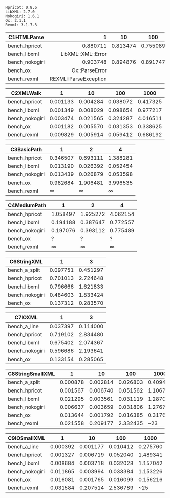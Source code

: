 ```
Hpricot: 0.8.6
LibXML: 2.7.0
Nokogiri: 1.6.1
Ox: 2.1.1
Rexml: 3.1.7.3
```

C1HTMLParse | 1 | 10 | 100
---|---:|---|---
bench_hpricot | 0.880711 | 0.813474 | 0.755089
bench_libxml | LibXML::XML::Error
bench_nokogiri | 0.903748 | 0.894876 | 0.891747
bench_ox | Ox::ParseError
bench_rexml | REXML::ParseException

C2XMLWalk | 1 | 10 | 100 | 1000
---|---|---|---|---
bench_hpricot | 0.001133 | 0.004284 | 0.038072 | 0.417325
bench_libxml | 0.001349 | 0.008029 | 0.098654 | 0.977217
bench_nokogiri | 0.003474 | 0.021565 | 0.324287 | 4.016511
bench_ox | 0.001182 | 0.005570 | 0.031353 | 0.338625
bench_rexml | 0.009829 | 0.005914 | 0.059412 | 0.686192

C3BasicPath | 1 | 2 | 4
---|---|---|---
bench_hpricot | 0.346507 | 0.693111 | 1.388281
bench_libxml | 0.013190 | 0.026392 | 0.052454
bench_nokogiri | 0.013439 | 0.026879 | 0.053598
bench_ox | 0.982684 | 1.906481 | 3.996535
bench_rexml | ∞ | ∞ | ∞

C4MediumPath | 1 | 2 | 4
---|---|---|---
bench_hpricot | 1.058497 | 1.925272 | 4.062154
bench_libxml | 0.194188 | 0.387647 | 0.772557
bench_nokogiri | 0.197076 | 0.393112 | 0.775489
bench_ox | ? | ? | ?
bench_rexml | ∞ | ∞ | ∞

C6StringXML | 1 | 3
---|---|---
bench_a_split | 0.097751 | 0.451297
bench_hpricot | 0.701013 | 2.724648
bench_libxml | 0.796666 | 1.621833
bench_nokogiri | 0.484603 | 1.833424
bench_ox | 0.137312 | 0.283570

C7IOXML | 1 | 3
---|---|---
bench_a_line | 0.037397 | 0.114000
bench_hpricot | 0.719102 | 2.834480
bench_libxml | 0.675402 | 2.074367
bench_nokogiri | 0.596686 | 2.193641
bench_ox | 0.133154 | 0.285065

C8StringSmallXML | 1 | 10 | 100 | 1000
---|---|---|---|---
bench_a_split | 0.000878 | 0.002814 | 0.026803 | 0.409461
bench_hpricot | 0.001567 | 0.006740 | 0.051562 | 1.106719
bench_libxml | 0.021295 | 0.003561 | 0.031119 | 1.287018
bench_nokogiri | 0.006637 | 0.003659 | 0.031806 | 1.276726
bench_ox | 0.013644 | 0.001792 | 0.016385 | 0.317601
bench_rexml | 0.021558 | 0.209177 | 2.332435 | ~23

C9IOSmallXML | 1 | 10 | 100 | 1000
---|---|---|---|---
bench_a_line | 0.000392 | 0.001177 | 0.010412 | 0.275760
bench_hpricot | 0.001327 | 0.006719 | 0.052040 | 1.489341
bench_libxml | 0.008684 | 0.003718 | 0.032028 | 1.157042
bench_nokogiri | 0.011865 | 0.003994 | 0.033384 | 1.153226
bench_ox | 0.016081 | 0.001765 | 0.016099 | 0.156216
bench_rexml | 0.031584 | 0.207514 | 2.536789 | ~25
